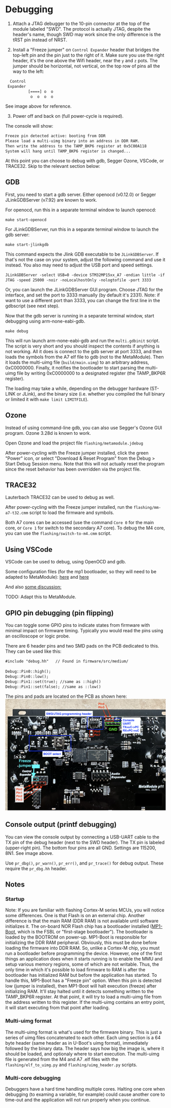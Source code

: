 
# Debugging 

1) Attach a JTAG debugger to the 10-pin connector at the top of the module labeled
"SWD". The protocol is actually JTAG, despite the header's name, though SWD may
work since the only difference is the tRST pin instead of NRST.

2) Install a "Freeze jumper" on `Control Expander` header that bridges the top-left pin
and the pin just to the right of it. Make sure you use the right header, it's
the one above the Wifi header, near the `y` and `z` pots. The jumper should be
horizontal, not vertical, on the top row of pins all the way to the left:

```
  Control
 Expander
          [====] o  o 
           o  o  o  o
```

See image above for reference.

3) Power off and back on (full power-cycle is required).

The console will show:

```
Freeze pin detected active: booting from DDR
Please load a multi-uimg binary into an address in DDR RAM.
Then write the address to the TAMP_BKP6 register at 0x5C00A118
System will hang until TAMP_BKP6 register is changed...
```

At this point you can choose to debug with gdb, Segger Ozone, VSCode, or TRACE32.
Skip to the relevant section below:

## GDB

First, you need to start a gdb server. Either openocd (v0.12.0) or Segger JLinkGDBServer
(v7.92) are known to work.


For openocd, run this in a separate terminal window to launch openocd:

```
make start-openocd
```

For JLinkGDBServer, run this in a separate terminal window to launch the gdb server:

```
make start-jlinkgdb
```

This command expects the Jlink GDB executable to be `JLinkGDBServer`. If that's not the case
on your system, adjust the following command and use it instead. You also may need
to adjust the USB port and speed settings.

```
JLinkGDBServer -select USB=0 -device STM32MP15xx_A7 -endian little -if JTAG -speed 25000 -noir -noLocalhostOnly -nologtofile -port 3333
```

Or, you can launch the JLinkGDBServer GUI program. Choose JTAG for the
interface, and set the port to 3333 manually (by default it's 2331). Note: if
want to use a different port than 3333, you can change the first line in the
gdbscript (see next step).

Now that the gdb server is running in a separate terminal window, start
debugging using arm-none-eabi-gdb.

```
make debug
```

This will run launch arm-none-eabi-gdb and run the `multi.gdbinit` script. The
script is very short and you should inspect the contents if anything is not
working. All it does is connect to the gdb server at port 3333, and then loads
the symbols from the A7 elf file to gdb (not to the MetaModule). Then it loads
the multi-uimg file (`build/main.uimg`) to an arbitrary address, 0xC0000000.
Finally, it notifies the bootloader to start parsing the multi-uimg file by
writing 0xC0000000 to a designated register (the TAMP_BKP6R register).

The loading may take a while, depending on the debugger hardware (ST-LINK or JLink),
and the binary size (i.e. whether you compiled the full binary or limited it with
`make limit LIMITFILE`).


## Ozone

Instead of using command-line gdb, you can also use Segger's Ozone GUI program.
Ozone 3.28d is known to work.

Open Ozone and load the project file `flashing/metamodule.jdebug`

After power-cycling with the Freeze jumper installed, click the green "Power" icon,
or select "Download & Reset Program" from the Debug > Start Debug Session menu.
Note that this will not actually reset the program since the reset behavior has been
overridden via the project file.

## TRACE32

Lauterbach TRACE32 can be used to debug as well.

After power-cycling with the Freeze jumper installed, 
run the `flashing/mm-a7-t32.cmm` script to load the firmware and symbols.

Both A7 cores can be accessed (use the command `Core 0` for the main core, or `Core 1` for switch to the secondary A7 core).
To debug the M4 core, you can use the `flashing/switch-to-m4.cmm` script.


## Using VSCode

VSCode can be used to debug, using OpenOCD and gdb.


Some configuration files (for the mp1 bootloader, so they will need to be adapted to MetaModule):
[here](https://github.com/danngreen/stm32mp1-baremetal/tree/vscode/bootloaders/mp1-boot/.vscode)
and [here](https://github.com/kamejoko80/stm32mp1-baremetal-1/tree/vscode/bootloaders/mp1-boot/.vscode)

And also [some discussion:](https://github.com/4ms/stm32mp1-baremetal/issues/20)

TODO: Adapt this to MetaModule.



## GPIO pin debugging (pin flipping)

You can toggle some GPIO pins to indicate states from firmware with minimal impact on firmware timing.
Typically you would read the pins using an oscilloscope or logic probe.

There are 6 header pins and two SMD pads on the PCB dedicated to this. They can be used like this:

```
#include "debug.hh"   // Found in firmware/src/medium/

Debug::Pin0::high();
Debug::Pin0::low();
Debug::Pin1::set(true); //same as ::high()
Debug::Pin1::set(false); //same as ::low()
```

The pins and pads are located on the PCB as shown here:
![PCB header locations](./images/pcb-headers.png)


## Console output (printf debugging)

You can view the console output by connecting a USB-UART cable to the TX pin of
the debug header (next to the SWD header). The TX pin is labeled (upper-right
pin). The bottom four pins are all GND. Settings are 115200, 8N1. See image above.

Use `pr_dbg()`, `pr_warn()`, `pr_err()`, and `pr_trace()` for debug output. These
require the `pr_dbg.hh` header.


## Notes

### Startup

Note: If you are familiar with flashing Cortex-M series MCUs, you will notice
some differences. One is that Flash is on an external chip. Another difference is
that the main RAM (DDR RAM) is not available until software initializes it. The
on-board NOR Flash chip has a bootloader installed
([MP1-Boot](https://github.com/4ms/mp1-boot), which is the FSBL or "first-stage
bootloader"). The bootloader is loaded by the BOOTROM on power-up. MP1-Boot is
responsible for initializing the DDR RAM peripheral. Obviously, this must be
done before loading the firmware into DDR RAM. So, unlike a Cortex-M chip, you
must run a bootloader before programming the device. However, one of the first
things an application does when it starts running is to enable the MMU and
setup various memory regions, some of which are not writable. Thus, the only
time in which it's possible to load firmware to RAM is after the bootloader has
initialized RAM but before the application has started. To handle this,
MP1-Boot has a "Freeze pin" option. When this pin is detected low (jumper is
installed), then MP1-Boot will halt execution (freeze) after initializing RAM.
It'll stay halted until it detects something written to the TAMP_BKP6R
register. At that point, it will try to load a multi-uimg file from the address
written to this register. If the multi-uimg contains an entry point, it will
start executing from that point after loading.

### Multi-uimg format

The multi-uimg format is what's used for the firmware binary. This is just a
series of uimg files concatenated to each other. Each uimg section is a 64
byte header (same header as in U-Boot's uimg format), immediately followed by
the binary data. The header says how big the image is, where it should be
loaded, and optionaly where to start execution.
The multi-uimg file is generated from the M4 and A7 .elf files with the 
`flashing/elf_to_uimg.py` and `flashing/uimg_header.py` scripts.


### Multi-core debugging

Debuggers have a hard time handling multiple cores. Halting one core when
debugging (to examing a variable, for example) could cause another core to
time-out and the application will not run properly when you continue.

